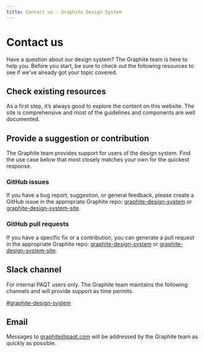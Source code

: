 ```yaml
---
title: Contact us - Graphite Design System
---
```


# Contact us

<p class="intro">Have a question about our design system? The Graphite team is here to help you. Before you start, be sure to check out the following resources to see if we’ve already got your topic covered.</p>

## Check existing resources

As a first step, it’s always good to explore the content on this website. The site is comprehensive and most of the guidelines and components are well documented.

## Provide a suggestion or contribution

The Graphite team provides support for users of the design system. Find the use case below that most closely matches your own for the quickest response.

### GitHub issues

If you have a bug report, suggestion, or general feedback, please create a GitHub issue in the appropriate Graphite repo: [graphite-design-system](https://github.com/paqtcom/graphite-design-system) or [graphite-design-system-site](https://github.com/paqtcom/graphite-design-system-site).

### GitHub pull requests

If you have a specific fix or a contribution, you can generate a pull request in the appropriate Graphite repo: [graphite-design-system](https://github.com/paqtcom/graphite-design-system) or [graphite-design-system-site](https://github.com/paqtcom/graphite-design-system-site).

## Slack channel

For internal PAQT users only. The Graphite team maintains the following channels and will provide support as time permits.

[#graphite-design-system](https://way2websoftware.slack.com/archives/C02BVNWCXNH)

## Email

Messages to [graphite@paqt.com](mailto:graphite@paqt.com) will be addressed by the Graphite team as quickly as possible.
